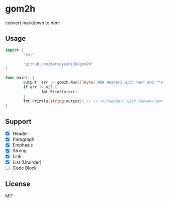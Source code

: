 # gom2h

convert markdown to html

## Usage

```go
import (
        "fmt"

        "github.com/matsuyoshi30/gom2h"  
)

func main() {
        output, err := gom2h.Run([]byte(`### Header3 with *em* and **strong**`))
        if err != nil {
                fmt.Println(err)
        }
        fmt.Println(string(output)) // -> <h3>Header3 with <em>em</em> and <strong>strong</strong></h3>
}
```

## Support

- [x] Header
- [x] Paragraph
- [x] Emphasis
- [x] Strong
- [x] Link
- [x] List (Unorder)
- [ ] Code Block

## License

MIT
